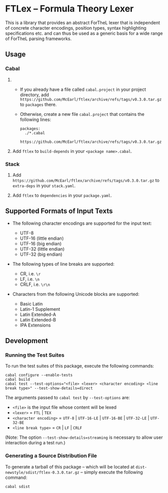 # FTLex – Formula Theory Lexer

This is a library that provides an abstract ForTheL lexer that is independent
of concrete character encodings, position types, syntax highlighting
specifications etc. and can thus be used as a generic basis for a wide range of
ForTheL parsing frameworks.


## Usage

### Cabal

1.  * If you already have a file called `cabal.project` in your project directory,
      add `https://github.com/McEarl/ftlex/archive/refs/tags/v0.3.0.tar.gz`
      to `packages` there.

    * Otherwise, create a new file `cabal.project` that contains the following lines:

      ```cabal
      packages:
        ./*.cabal
        https://github.com/McEarl/ftlex/archive/refs/tags/v0.3.0.tar.gz
      ```

2.  Add `ftlex` to `build-depends` in your `<package name>.cabal`.


### Stack

1.  Add `https://github.com/McEarl/ftlex/archive/refs/tags/v0.3.0.tar.gz`
    to `extra-deps` in your `stack.yaml`.

2.  Add `ftlex` to `dependencies` in your `package.yaml`.


## Supported Formats of Input Texts

* The following character encodings are supported for the input text:

  - UTF-8
  - UTF-16 (little endian)
  - UTF-16 (big endian)
  - UTF-32 (little endian)
  - UTF-32 (big endian)

* The following types of line breaks are supported:

  - CR, i.e. `\r`
  - LF, i.e. `\n`
  - CRLF, i.e. `\r\n`

* Characters from the following Unicode blocks are supported:

  - Basic Latin
  - Latin-1 Supplement
  - Latin Extended-A
  - Latin Extended-B
  - IPA Extensions


## Development

### Running the Test Suites

To run the test suites of this package, execute the following commands:

```
cabal configure --enable-tests
cabal build
cabal test --test-options="<file> <lexer> <character encoding> <line break type>" --test-show-details=direct
```

The arguments passed to `cabal test` by `--test-options` are:

* `<file>` is the input file whose content will be lexed
* `<lexer>` = `FTL` | `TEX`
* `<character encoding>` = `UTF-8` | `UTF-16-LE` | `UTF-16-BE` | `UTF-32-LE` | `UTF-32-BE`
* `<line break type>` = `CR` | `LF` | `CRLF`

(Note: The option `--test-show-details=streaming` is necessary to allow user
interaction during a test run.)


### Generating a Source Distribution File

To generate a tarball of this package – which will be located at
`dist-newstyle/sdist/ftlex-0.3.0.tar.gz` – simply execute the following command:

```
cabal sdist
```
